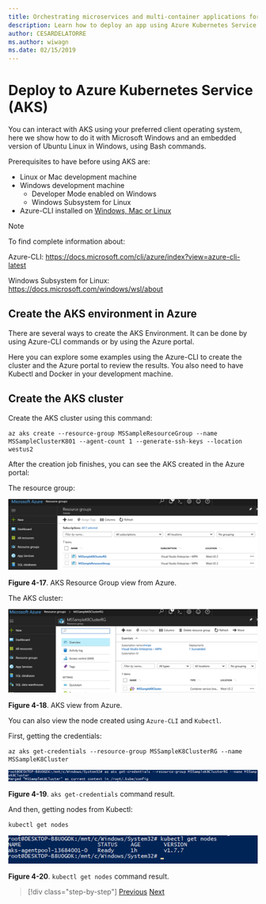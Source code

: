 ```yaml
---
title: Orchestrating microservices and multi-container applications for high scalability and availability
description: Learn how to deploy an app using Azure Kubernetes Service.
author: CESARDELATORRE
ms.author: wiwagn
ms.date: 02/15/2019
---
```

# Deploy to Azure Kubernetes Service (AKS)

You can interact with AKS using your preferred client operating system, here we show how to do it with Microsoft Windows and an embedded version of Ubuntu Linux in Windows, using Bash commands.

Prerequisites to have before using AKS are:

- Linux or Mac development machine
- Windows development machine
  - Developer Mode enabled on Windows
  - Windows Subsystem for Linux
- Azure-CLI installed on [Windows, Mac or Linux](https://docs.microsoft.com/cli/azure/install-azure-cli?view=azure-cli-latest)

> [!NOTE]
> To find complete information about:
>
> Azure-CLI: <https://docs.microsoft.com/cli/azure/index?view=azure-cli-latest>
>
> Windows Subsystem for Linux: <https://docs.microsoft.com/windows/wsl/about>

## Create the AKS environment in Azure

There are several ways to create the AKS Environment. It can be done by using Azure-CLI commands or by using the Azure portal.

Here you can explore some examples using the Azure-CLI to create the cluster and the Azure portal to review the results. You also need to have Kubectl and Docker in your development machine.  

## Create the AKS cluster

Create the AKS cluster using this command:

```console
az aks create --resource-group MSSampleResourceGroup --name MSSampleClusterK801 --agent-count 1 --generate-ssh-keys --location westus2
```

After the creation job finishes, you can see the AKS created in the Azure portal:

The resource group:

![Browser view of the Azure AKS resource group.](media/aks-resource-group-view.png)

**Figure 4-17**. AKS Resource Group view from Azure.

The AKS cluster:

![Browser view of an AKS resource group.](media/aks-cluster-view.png)

**Figure 4-18**. AKS view from Azure.

You can also view the node created using `Azure-CLI` and `Kubectl`.

First, getting the credentials:

```console
az aks get-credentials --resource-group MSSampleK8ClusterRG --name MSSampleK8Cluster
```

![Console output from the above command: Merged "MsSampleK8Cluster as current context in /root/.kube/config.](media/get-credentials-command-result.png)

**Figure 4-19**. `aks get-credentials` command result.

And then, getting nodes from Kubectl:

```console
kubectl get nodes
```

![Console output from above command: List of nodes with status, age (time running), and version](media/kubectl-get-nodes-command-result.png)

**Figure 4-20**. `kubectl get nodes` command result.

>[!div class="step-by-step"]
>[Previous](orchestrate-high-scalability-availability.md)
>[Next](docker-apps-development-environment.md)
